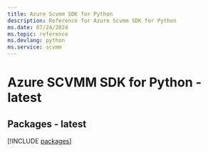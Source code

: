 ```yaml
---
title: Azure Scvmm SDK for Python
description: Reference for Azure Scvmm SDK for Python
ms.date: 07/24/2024
ms.topic: reference
ms.devlang: python
ms.service: scvmm
---
```

# Azure SCVMM SDK for Python - latest
## Packages - latest
[!INCLUDE [packages](scvmm-index.md)]